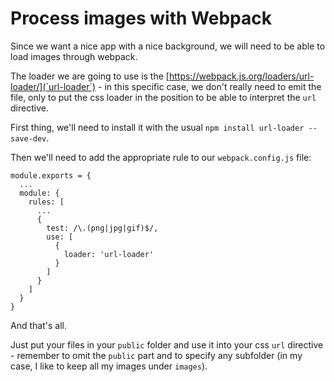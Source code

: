# Process images with Webpack

Since we want a nice app with a nice background, we will need to be able to load
images through webpack.

The loader we are going to use is the
[https://webpack.js.org/loaders/url-loader/](`url-loader`) - in this specific
case, we don't really need to emit the file, only to put the css loader in the
position to be able to interpret the `url` directive.

First thing, we'll need to install it with the usual `npm install url-loader
--save-dev`.

Then we'll need to add the appropriate rule to our `webpack.config.js` file:

```
module.exports = {
  ...
  module: {
    rules: [
      ...
      {
        test: /\.(png|jpg|gif)$/,
        use: [
          {
            loader: 'url-loader'
          }
        ]
      }
    ]
  }
}
```

And that's all.

Just put your files in your `public` folder and use it into your css `url`
directive - remember to omit the `public` part and to specify any subfolder (in
my case, I like to keep all my images under `images`).
